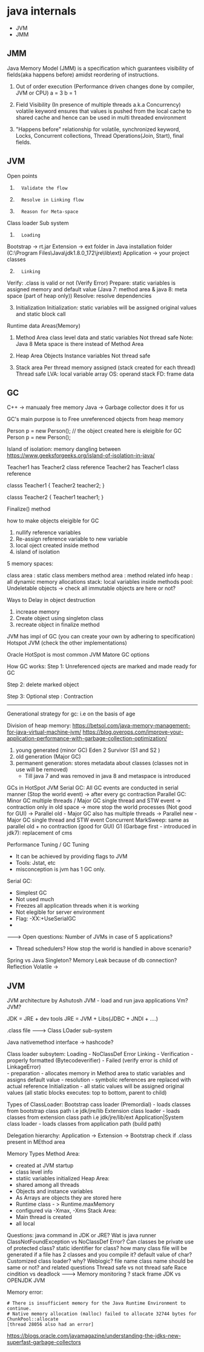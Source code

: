 # java internals

 - JVM
 - JMM


## JMM

Java Memory Model (JMM) is a specification which guarantees visibility of fields(aka happens before) amidst reordering of instructions.

1) Out of order execution (Performance driven changes done by compiler, JVM or CPU)
	a = 3
	b = 1

2) Field Visibility (In presence of multiple threads a.k.a Concurrency)
   volatile keyword ensures that values is pushed from the local cache to shared cache and hence can be used in multi threaded environment
   
3) "Happens before" relationship 
    for volatile, synchronized keyword, Locks, Concurrent collections, Thread Operations(Join, Start), final fields.

## JVM

Open points
1.       Validate the flow
2.       Resolve in Linking flow
3.       Reason for Meta-space

Class loader Sub system
1.       Loading
Bootstrap -> rt.jar
Extension -> ext folder in Java installation folder (C:\Program Files\Java\jdk1.8.0_172\jre\lib\ext)
Application -> your project classes

2.       Linking
Verify: .class is valid or not (Verify Error)
Prepare: static variables is assigned memory and default value (Java 7: method area & java 8: meta space (part of heap only))
Resolve: resolve dependencies

3. Initialization
Initialization: static variables will be assigned original values and static block call

Runtime data Areas(Memory)
1. Method Area
class level data and static variables
Not thread safe
Note: Java 8 Meta space is there instead of Method Area

2. Heap Area
Objects
Instance variables
Not thread safe

3. Stack area
Per thread memory assigned (stack created for each thread)
Thread safe
LVA: local variable array
OS: operand stack
FD: frame data

## GC 
C++ -> manuaaly free memory
Java -> Garbage collector does it for us

GC's main purpose is to Free unreferenced objects from heap memory

Person p = new Person(); // the object created here is eleigible for GC
Person p = new Person();

Island of isolation: memory dangling between 
https://www.geeksforgeeks.org/island-of-isolation-in-java/ 

Teacher1 has Teacher2 class reference
Teacher2 has Teacher1 class reference

classs Teacher1 {
   Teacher2 teacher2;
}

classs Teacher2 {
   Teacher1 teacher1;
}

Finalize() method

how to make objects eleigible for GC
1. nullify reference variables
2. Re-assign reference variable to new variable
3. local oject created inside method
4. island of isolation

5 memory spaces:

class area : static class members
method area : method related info
heap : all dynamic memory allocations
stack: local variables inside methods
pool: Undeletable objects -> check all immutable objects are here or not?

Ways to Delay in object destruction
1. increase memory 
2. Create object using singleton class
3. recreate object in finalize method

JVM has impl of GC (you can create your own by adhering to specification)
Hotspot JVM (check the other implementations)

Oracle HotSpot is most common JVM
Matore GC options

How GC works:
Step 1:
Unreferenced ojects are marked and made ready for GC

Step 2:
delete marked object

Step 3:
Optional step : Contraction

--------------------
Generational strategy for gc: i.e on the basis of age

Division of heap memory:
https://betsol.com/java-memory-management-for-java-virtual-machine-jvm/
https://blog.overops.com/improve-your-application-performance-with-garbage-collection-optimization/ 

1. young generated (minor GC)
     Eden 
     2 Survivor (S1 and S2 )
2. old generation (Major GC)
3. permanent generation: stores metadata about classes (classes not in use will be removed)
   - Till java 7 and was removed in java 8 and metaspace is introduced
   
GCs in HotSpot JVM
Serial GC: All GC events are conducted in serial manner (Stop the world event) -> after every gc contraction
Parallel GC: Minor GC multiple threads / Major GC single thread and STW event -> contraction only in old space -> more stop the world processes (Not good for GUI)
    -> Parallel old - Major GC also has multiple threads
    -> Parallel new - Major GC single thread and STW event
Concurrent MarkSweep: same as parallel old + no contraction (good for GUI) 
G1 (Garbage first - introduced in jdk7): replacement of cms

Performance Tuning / GC Tuning
 - It can be achieved by providing flags to JVM
 - Tools: Jstat, etc
 - misconception is jvm has 1 GC only.

Serial GC:
- Simplest GC
- Not used much
- Freezes all application threads when it is working
- Not elegible for server environment
- Flag: -XX:+UseSerialGC
- 

---> Open questions:
Number of JVMs in case of 5 applications?
 - Thread schedulers?
How stop the world is handled in above scenario?

Spring vs Java Singleton?
Memory Leak because of db connection?
Reflection
Volatile ->

## JVM

JVM architecture by Ashutosh
JVM - load and run java applications
Vm?
JVM?

JDK = JRE + dev tools
JRE = JVM + Libs(JDBC + JNDI + ....)

.class file  --->  Class LOader sub-system

Java nativemethod interface -> hashcode?

Class loader subsytem:
Loading - NoClassDef Error
Linking - Verification - properly formatted (Bytecodeverifier) - Failed (verify error is child of LinkageError)   
        - preparation - allocates memory in Method area to static variables and assigns default value
        - resolution - symbolic references are replaced with actual reference
Initialization - all static values will be assigned  original values (all static blocks executes: top to bottom, parent to child)

Types of ClassLoader:
Bootstrap cass loader (Premordial) - loads classes from bootstrap class path i.e jdk/jre/lib
Extension class loader - loads classes from extension class path i.e jdk/jre/lib/ext
Application|System class loader - loads classes from application path (build path)

Delegation hierarchy: Application -> Extension -> Bootstrap
check if .class present in MEthod area

Memory Types
Method Area: 
 - created at JVM startup
 - class level info
 - statiic variables initialized
Heap Area: 
  - shared among all threads
  - Objects and instance variables
  - As Arrays are objects they are stored here
  - Runtime class - > Runtime.maxMemory
  - configured via -Xmax, -Xms
Stack Area:
  - Main thread is created
  - all local   

Questions:
java command in JDK or JRE?
Wat is java runner
ClassNotFoundException vs NoClassDef Error?
Can classes be private
use of protected class?
static identifier for class?
how many class file will be generated if a file has 2 classes and you compile it?
default value of char?
Customized class loader? why?
Weblogic?
file name class name should be same or not? and related questions 
Thread safe vs not thread safe
Race cindition vs deadlock
---> Memory monitoring ?
stack frame
JDK vs OPENJDK JVM

Memory error:
```
# There is insufficient memory for the Java Runtime Environment to continue.
# Native memory allocation (malloc) failed to allocate 32744 bytes for ChunkPool::allocate
[thread 28056 also had an error]
```

https://blogs.oracle.com/javamagazine/understanding-the-jdks-new-superfast-garbage-collectors